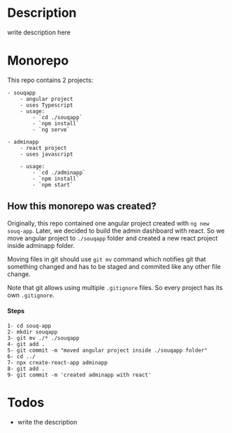 # Description

write description here


# Monorepo

This repo contains 2 projects:

    - souqapp 
        - angular project
        - uses Typescript
        - usage:
            - `cd ./souqapp`
            - `npm install`
            - `ng serve`
    
    - adminapp
        - react project
        - uses javascript

        - usage:
            - `cd ./adminapp`
            - `npm install`
            - `npm start`

## How this monorepo was created?

Originally, this repo contained one angular project created with `ng new souq-app`. Later, we decided to build the admin dashboard with react. So we move angular project to `./souqapp` folder and created a new react project inside adminapp folder.

Moving files in git should use `git mv` command which notifies git that something changed and has to be staged and commited like any other file change.

Note that git allows using multiple `.gitignore` files. So every project has its own `.gitignore`.

#### Steps
    1- cd souq-app
    2- mkdir souqapp
    3- git mv ./* ./souqapp
    4- git add .
    5- git commit -m "moved angular project inside ./souqapp folder"
    6- cd ../
    7- npx create-react-app adminapp
    8- git add .
    9- git commit -m 'created adminapp with react'


# Todos
- write the description